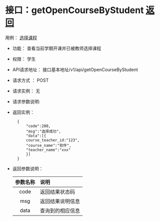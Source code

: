 # 接口：getOpenCourseByStudent  [返回](../README.md)
用例： [选择课程](../用例/选择课程.md)

- 功能：
    查看当前学期开课并已被教师选择课程
- 权限：
    学生    
    
- API请求地址： 
    接口基本地址/v1/api/getOpenCourseByStudent

- 请求方式 ：
    POST

- 请求实例：
    无
        
- 请求参数说明:        

  
- 返回实例：

        { 
            "code":200,
            "msg":"选择成功",
            "data":[{
            course_teacher_id:"123",
            "course_name":"软件",
            "teacher_name":"xxx"
            }]   
        }
 
- 返回参数说明：    
 
  |参数名称|说明|
  |:---------:|:--------------------------------------------------------|      
  |code|返回结果状态码|
  |msg|返回结果说明信息|
  |data|查询到的相应信息|
